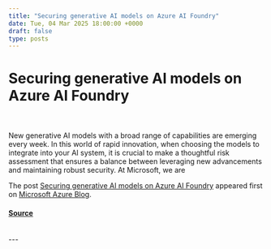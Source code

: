 ```yaml
---
title: "Securing generative AI models on Azure AI Foundry"
date: Tue, 04 Mar 2025 18:00:00 +0000
draft: false
type: posts
---
```

# Securing generative AI models on Azure AI Foundry

<br/>

<br/>
New generative AI models with a broad range of capabilities are emerging every week. In this world of rapid innovation, when choosing the models to integrate into your AI system, it is crucial to make a thoughtful risk assessment that ensures a balance between leveraging new advancements and maintaining robust security. At Microsoft, we are

The post [Securing generative AI models on Azure AI Foundry](https://www.microsoft.com/en-us/security/blog/2025/03/04/securing-generative-ai-models-on-azure-ai-foundry/) appeared first on [Microsoft Azure Blog](https://azure.microsoft.com/en-us/blog).

#### [Source](https://www.microsoft.com/en-us/security/blog/2025/03/04/securing-generative-ai-models-on-azure-ai-foundry/)

<br/>
---
